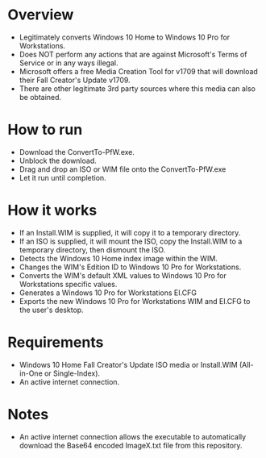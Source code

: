 # Overview
- Legitimately converts Windows 10 Home to Windows 10 Pro for Workstations.
- Does NOT perform any actions that are against Microsoft's Terms of Service or in any ways illegal.
- Microsoft offers a free Media Creation Tool for v1709 that will download their Fall Creator's Update v1709.
- There are other legitimate 3rd party sources where this media can also be obtained.

# How to run
- Download the ConvertTo-PfW.exe.
- Unblock the download.
- Drag and drop an ISO or WIM file onto the ConvertTo-PfW.exe
- Let it run until completion.

# How it works
- If an Install.WIM is supplied, it will copy it to a temporary directory.
- If an ISO is supplied, it will mount the ISO, copy the Install.WIM to a temporary directory, then dismount the ISO.
- Detects the Windows 10 Home index image within the WIM.
- Changes the WIM's Edition ID to Windows 10 Pro for Workstations.
- Converts the WIM's default XML values to Windows 10 Pro for Workstations specific values.
- Generates a Windows 10 Pro for Workstations EI.CFG
- Exports the new Windows 10 Pro for Workstations WIM and EI.CFG to the user's desktop.

# Requirements
- Windows 10 Home Fall Creator's Update ISO media or Install.WIM (All-in-One or Single-Index).
- An active internet connection.

# Notes
-  An active internet connection allows the executable to automatically download the Base64 encoded ImageX.txt file from this repository.
